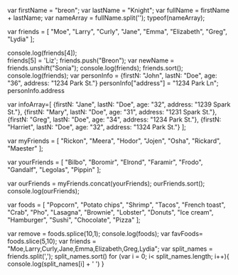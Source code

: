 var firstName = "breon";
var lastName = "Knight";
var fullName = firstName + lastName;
var nameArray = fullName.split('');
typeof(nameArray);

var friends = [
  "Moe",
  "Larry",
  "Curly",
  "Jane",
  "Emma",
  "Elizabeth",
  "Greg",
  "Lydia"
];

console.log(friends[4]);  
friends[5] = 'Liz';
friends.push("Breon");
var newName = friends.unshift("Sonia");
console.log(friends);
friends.sort();
console.log(friends);
var personInfo = {firstN: "John", lastN: "Doe", age: "36", address: "1234 Park St."}
personInfo["address"] = "1234 Park Ln";
personInfo.address

var infoArray=[
           {firstN: "Jane", lastN: "Doe", age: "32", address: "1239 Spark St."},
           {firstN: "Mary", lastN: "Doe", age: "31", address: "1231 Spark St."},
           {firstN: "Greg", lastN: "Doe", age: "34", address: "1234 Park St."}, 
           {firstN: "Harriet", lastN: "Doe", age: "32", address: "1324 Park St."}
        ];

var myFriends = [
  "Rickon",
  "Meera",
  "Hodor",
  "Jojen",
  "Osha",
  "Rickard",
  "Maester"
];

var yourFriends = [
  "Bilbo",
  "Boromir",
  "Elrond",
  "Faramir",
  "Frodo",
  "Gandalf",
  "Legolas",
  "Pippin"
];

var ourFriends = myFriends.concat(yourFriends);
ourFriends.sort();
console.log(ourFriends);

var foods = [
  "Popcorn",
  "Potato chips",
  "Shrimp",
  "Tacos",
  "French toast",
  "Crab",
  "Pho",
  "Lasagna",
  "Brownie",
  "Lobster",
  "Donuts",
  "Ice cream",
  "Hamburger",
  "Sushi",
  "Chocolate",
  "Pizza"
];

var remove = foods.splice(10,1);
console.log(foods);
var favFoods= foods.slice(5,10);
var friends = "Moe,Larry,Curly,Jane,Emma,Elizabeth,Greg,Lydia";
var split_names = friends.split(',');
split_names.sort()
for (var i = 0; i< split_names.length; i++){
    console.log(split_names[i] + ' ')
}

